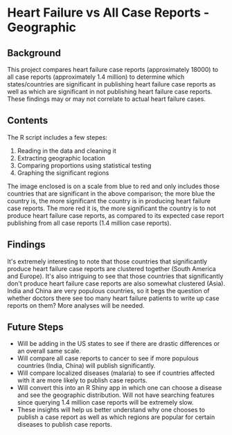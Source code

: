 # Heart Failure vs All Case Reports - Geographic

## Background
This project compares heart failure case reports (approximately 18000) to all case reports (approximately 1.4 million) to determine which states/countries are significant in publishing heart failure case reports as well as which are significant in not publishing heart failure case reports. These findings may or may not correlate to actual heart failure cases.

## Contents
The R script includes a few stepes: 
1. Reading in the data and cleaning it
2. Extracting geographic location
3. Comparing proportions using statistical testing
4. Graphing the significant regions

The image enclosed is on a scale from blue to red and only includes those countries that are significant in the above comparison; the more blue the country is, the more significant the country is in producing heart failure case reports. The more red it is, the more significant the country is to not produce heart failure case reports, as compared to its expected case report publishing from all case reports (1.4 million case reports).

## Findings
It's extremely interesting to note that those countries that significantly produce heart failure case reports are clustered together (South America and Europe). It's also intriguing to see that those countries that significantly don't produce heart failure case reports are also somewhat clustered (Asia). India and China are very populous countries, so it begs the question of whether doctors there see too many heart failure patients to write up case reports on them? More analyses will be needed.

## Future Steps
- Will be adding in the US states to see if there are drastic differences or an overall same scale.
- Will compare all case reports to cancer to see if more populous countries (India, China) will publish significantly.
- Will compare localized diseases (malaria) to see if countries affected with it are more likely to publish case reports. 
- Will convert this into an R Shiny app in which one can choose a disease and see the geographic distribution. Will not have searching features since querying 1.4 million case reports will be extremely slow.
- These insights will help us better understand why one chooses to publish a case report as well as which regions are popular for certain diseases to publish case reports.

